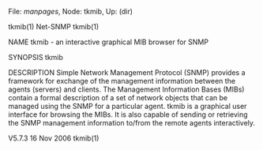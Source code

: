 File: *manpages*,  Node: tkmib,  Up: (dir)

tkmib(1)                           Net-SNMP                           tkmib(1)



NAME
       tkmib - an interactive graphical MIB browser for SNMP

SYNOPSIS
       tkmib

DESCRIPTION
       Simple  Network  Management  Protocol  (SNMP)  provides a framework for
       exchange of the management information between the agents (servers) and
       clients.  The  Management  Information  Bases  (MIBs)  contain a formal
       description of a set of network objects that can be managed  using  the
       SNMP  for  a  particular agent. tkmib is a graphical user interface for
       browsing the MIBs. It is also capable of sending or retrieving the SNMP
       management information to/from the remote agents interactively.



V5.7.3                            16 Nov 2006                         tkmib(1)

